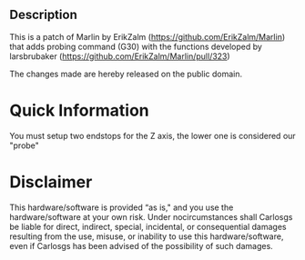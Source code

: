 Description  
--------
This is a patch of Marlin by ErikZalm (https://github.com/ErikZalm/Marlin) that adds probing command (G30) with the functions developed by larsbrubaker (https://github.com/ErikZalm/Marlin/pull/323)

The changes made are hereby released on the public domain.

Quick Information  
===================
You must setup two endstops for the Z axis, the lower one is considered our "probe"  

Disclaimer
===================
This hardware/software is provided “as is," and you use the hardware/software at your own risk. Under nocircumstances shall Carlosgs be liable for direct, indirect, special, incidental, or consequential damages resulting from the use, misuse, or inability to use this hardware/software, even if Carlosgs has been advised of the possibility of such damages.  


